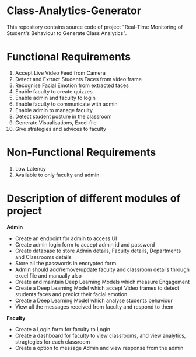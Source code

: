 # Class-Analytics-Generator
This repository contains source code of project "Real-Time Monitoring of Student's Behaviour to Generate Class Analytics".

# Functional Requirements
1. Accept Live Video Feed from Camera
2. Detect and Extract Students Faces from video frame
3. Recognise Facial Emotion from extracted faces
4. Enable faculty to create quizzes
5. Enable admin and faculty to login
6. Enable faculty to communicate with admin
7. Enable admin to manage faculty
8. Detect student posture in the classroom 
9. Generate Visualisations, Excel file
10. Give strategies and advices to faculty

# Non-Functional Requirements
1. Low Latency
2. Available to only faculty and admin

# Description of different modules of project

**Admin**
- Create an endpoint for admin to access UI
- Create admin login form to accept admin id and password
- Create database to store Admin details, Faculty details, Departments and Classrooms details
- Store all the passwords in encrypted form
- Admin should add/remove/update faculty and classroom details through excel file and manually also
- Create and maintain Deep Learning Models which measure Engagement
- Create a Deep Learning Model which accept Video frames to detect students faces and predict their facial emotion
- Create a Deep Learning Model which analyse students behaviour
- View all the messages received from faculty and respond to them

**Faculty**
- Create a Login form for faculty to Login
- Create a dashboard for faculty to view classrooms, and view analytics, stragtegies for each classroom
- Create a option to message Admin and view response from the admin

